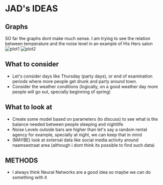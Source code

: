 # JAD's IDEAS

## Graphs
SO far the graphs dont make much sense. I am trying to see the relation between temperature and the noise level in an example of His Hers salon
![plot1](output1.png)
![plot2](output2.png)

## What to consider
- Let's consider days like Thursday (party days), or end of examination periods where more people get drunk and party around town.
- Consider the weather conditions (logically, on a good weather day more people will go out, specially beginning of spring)

## What to look at

- Create some model based on parameters (to discuss) to see what is the balance needed between people sleeping and nightlife
- Noise Levels outside bars are higher than let's say a random rental agency for example, specially at night, we can keep that in mind
- (MAYBE) look at external data like social media activity around naamsestraat area (although i dont think its possible to find such data)
  

## METHODS

- I always think Neural Networks are a good idea so maybe we can do something with it

